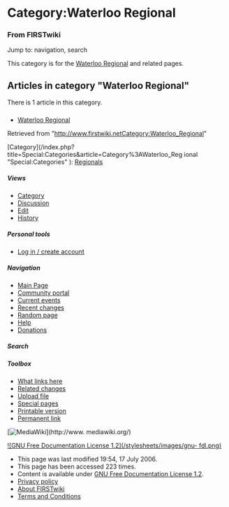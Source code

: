 # Category:Waterloo Regional

### From FIRSTwiki

Jump to: navigation, search

This category is for the [Waterloo Regional](Waterloo_Regional
"Waterloo Regional" ) and related pages.

  

## Articles in category "Waterloo Regional"

There is 1 article in this category.

###

  * [Waterloo Regional](Waterloo_Regional "Waterloo Regional" )

Retrieved from
"<http://www.firstwiki.netCategory:Waterloo_Regional>"

[Category](/index.php?title=Special:Categories&article=Category%3AWaterloo_Reg
ional "Special:Categories" ): [Regionals](Category:Regionals
"Category:Regionals" )

##### Views

  * [Category](Category:Waterloo_Regional)
  * [Discussion](/index.php?title=Category_talk:Waterloo_Regional&action=edit)
  * [Edit](/index.php?title=Category:Waterloo_Regional&action=edit)
  * [History](/index.php?title=Category:Waterloo_Regional&action=history)

##### Personal tools

  * [Log in / create account](/index.php?title=Special:Userlogin&returnto=Category:Waterloo_Regional)

[](Main_Page "Main Page" )

##### Navigation

  * [Main Page](Main_Page)
  * [Community portal](FIRSTwiki:Community_portal)
  * [Current events](Current_events)
  * [Recent changes](Special:Recentchanges)
  * [Random page](Special:Random)
  * [Help](Help:Contents)
  * [Donations](FIRSTwiki:Site_support)

##### Search



##### Toolbox

  * [What links here](Special:Whatlinkshere/Category:Waterloo_Regional)
  * [Related changes](Special:Recentchangeslinked/Category:Waterloo_Regional)
  * [Upload file](Special:Upload)
  * [Special pages](Special:Specialpages)
  * [Printable version](/index.php?title=Category:Waterloo_Regional&printable=yes)
  * [Permanent link](/index.php?title=Category:Waterloo_Regional&oldid=49032)

[![MediaWiki](/skins/common/images/poweredby_mediawiki_88x31.png)](http://www.
mediawiki.org/)

[![GNU Free Documentation License 1.2](/stylesheets/images/gnu-
fdl.png)](http://www.gnu.org/copyleft/fdl.html)

  * This page was last modified 19:54, 17 July 2006.
  * This page has been accessed 223 times.
  * Content is available under [GNU Free Documentation License 1.2](http://www.gnu.org/copyleft/fdl.html "http://www.gnu.org/copyleft/fdl.html" ).
  * [Privacy policy](FIRSTwiki:Privacy_policy "FIRSTwiki:Privacy policy" )
  * [About FIRSTwiki](FIRSTwiki:About "FIRSTwiki:About" )
  * [Terms and Conditions](FIRSTwiki:Terms_and_conditions "FIRSTwiki:Terms and conditions" )

